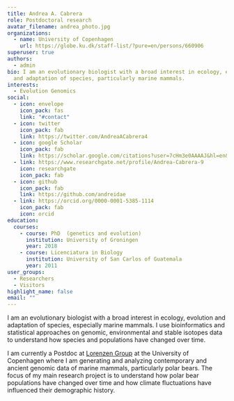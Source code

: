 ```yaml
---
title: Andrea A. Cabrera
role: Postdoctoral research
avatar_filename: andrea_photo.jpg
organizations:
  - name: University of Copenhagen
    url: https://globe.ku.dk/staff-list/?pure=en/persons/660906
superuser: true
authors:
  - admin
bio: I am an evolutionary biologist with a broad interest in ecology, evolution
  and adaptation of species, particularly marine mammals.
interests:
  - Evolution Genomics
social:
  - icon: envelope
    icon_pack: fas
    link: "#contact"
  - icon: twitter
    icon_pack: fab
    link: https://twitter.com/AndreaACabrera4
  - icon: google Scholar
    icon_pack: fab
    link: https://scholar.google.com/citations?user=7cHm3e0AAAAJ&hl=en&oi=ao
  - link: https://www.researchgate.net/profile/Andrea-Cabrera-9
    icon: researchgate
    icon_pack: fab
  - icon: github
    icon_pack: fab
    link: https://github.com/andreidae
  - link: https://orcid.org/0000-0001-5385-1114
    icon_pack: fab
    icon: orcid
education:
  courses:
    - course: PhD  (genetics and evolution)
      institution: University of Groningen
      year: 2018
    - course: Licenciatura in Biology
      institution: University of San Carlos of Guatemala
      year: 2011
user_groups:
  - Researchers
  - Visitors
highlight_name: false
email: ""
---
```

<!--StartFragment-->

I am an evolutionary biologist with a broad interest in ecology, evolution and adaptation of species, especially marine mammals. I use bioinformatics and statistical approaches on genomic, environmental and stable isotopes data to understand how species and populations have changed over time.

I am currently a Postdoc at [Lorenzen Group](https://globe.ku.dk/research/evogenomics/lorenzen-group/) at the University of Copenhagen where I am generating and analyzing contemporary and ancient genomic data of marine mammals, particularly polar bears. The focus of my main research project is to understand how polar bear populations have changed over time and how climate fluctuations have influenced their demographic history.

<!--EndFragment-->